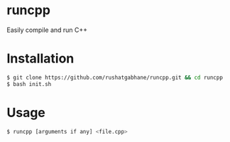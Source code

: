 # runcpp
Easily compile and run C++

# Installation
```sh
$ git clone https://github.com/rushatgabhane/runcpp.git && cd runcpp
$ bash init.sh
```

# Usage
```sh
$ runcpp [arguments if any] <file.cpp>
```

